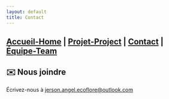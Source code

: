 ```yaml
---
layout: default
title: Contact
---
```

## [Accueil-Home](index.md)  |  [Projet-Project](projet.md)  |  [Contact](contact.md)  |  [Équipe-Team](Team.md)

## ✉️ Nous joindre
Écrivez-nous à [jerson.angel.ecoflore@outlook.com](mailto:jerson.angel.ecoflore@outlook.com)

